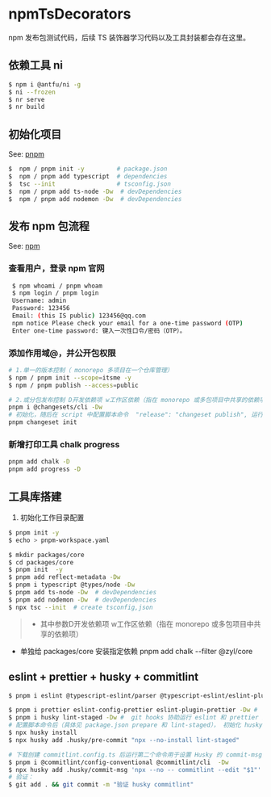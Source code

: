 # npmTsDecorators
npm 发布包测试代码，后续 TS 装饰器学习代码以及工具封装都会存在这里。

## 依赖工具 ni

```sh
$ npm i @antfu/ni -g
$ ni --frozen
$ nr serve
$ nr build
```

## 初始化项目

See: [pnpm](https://pnpm.io/zh/pnpm-cli)

```bash
$  npm / pnpm init -y         # package.json
$  npm / pnpm add typescript  # dependencies
$  tsc --init                 # tsconfig.json
$  npm / pnpm add ts-node -Dw  # devDependencies
$  npm / pnpm add nodemon -Dw  # devDependencies
```

## 发布 npm 包流程

See: [npm](https://www.npmjs.com/)

### 查看用户，登录 npm 官网

```bash
 $ npm whoami / pnpm whoam
 $ npm login / pnpm login
 Username: admin
 Password: 123456
 Email: (this IS public) 123456@qq.com
 npm notice Please check your email for a one-time password (OTP)
 Enter one-time password: 键入一次性口令/密码（OTP）。
```

### 添加作用域@，并公开包权限

```bash
# 1.单一的版本控制（ monorepo 多项目在一个仓库管理）
$ npm / pnpm init --scope=itsme -y
$ npm / pnpm publish --access=public

# 2.或分包发布控制 D开发依赖项 w工作区依赖（指在 monorepo 或多包项目中共享的依赖项）
pnpm i @changesets/cli -Dw
# 初始化，随后在 script 中配置脚本命令  "release": "changeset publish", 运行发布。
pnpm changeset init

```

### 新增打印工具 chalk progress

```bash
pnpm add chalk -D
pnpm add progress -D
```

## 工具库搭建

1. 初始化工作目录配置

```bash
$ pnpm init -y
$ echo > pnpm-workspace.yaml

$ mkdir packages/core
$ cd packages/core
$ pnpm init  -y
$ pnpm add reflect-metadata -Dw
$ pnpm i typescript @types/node -Dw
$ pnpm add ts-node -Dw  # devDependencies
$ pnpm add nodemon -Dw  # devDependencies
$ npx tsc --init  # create tsconfig,json
```

> - 其中参数D开发依赖项 w工作区依赖（指在 monorepo 或多包项目中共享的依赖项）

- 单独给 packages/core 安装指定依赖 pnpm add chalk --filter @zyl/core

## eslint + prettier + husky + commitlint

```bash
$ pnpm i eslint @typescript-eslint/parser @typescript-eslint/eslint-plugin -Dw

$ pnpm i prettier eslint-config-prettier eslint-plugin-prettier -Dw #   "format": "prettier --write --cache ." .表示当前目录所有文件， cache 只有修改过的文件或新添加的文件会被重新格式化。
$ pnpm i husky lint-staged -Dw #  git hooks 协助运行 eslint 和 prettier 进行校验。
# 配置脚本命令后（具体见 package.json prepare 和 lint-staged）， 初始化 husky。
$ npx husky install
$ npx husky add .husky/pre-commit "npx --no-install lint-staged"

# 下载创建 commitlint.config.ts 后运行第二个命令用于设置 Husky 的 commit-msg 钩子的命令。
$ pnpm i @commitlint/config-conventional @commitlint/cli  -Dw
$ npx husky add .husky/commit-msg 'npx --no -- commitlint --edit "$1"'
# 验证：
$ git add . && git commit -m "验证 husky commitlint"   
```

